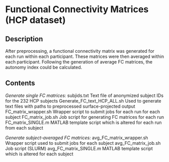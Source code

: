 # Functional Connectivity Matrices (HCP dataset)

## Description
After preprocessing, a functional connectivity matrix was generated for each run within each participant. These matrices were then averaged within each participant. Following the generation of average FC matrices, the autonomy index could be calculated.

## Contents
*Generate single FC matrices:* subjids.txt Text file of anonymized subject IDs for the 232 HCP subjects Generate_FC_text_HCP_ALL.sh Used to generate text files with paths to preprocessed surface-projected output FC_matrix_wrapper.sh Wrapper script to submit jobs for each run for each subject FC_matrix_job.sh Job script for generating FC matrices for each run FC_matrix_SINGLE.m MATLAB template script which is altered for each run from each subject

*Generate subject-averaged FC matrices:* avg_FC_matrix_wrapper.sh Wrapper script used to submit jobs for each subject avg_FC_matrix_job.sh Job script (SLURM) avg_FC_matrix_SINGLE.m MATLAB template script which is altered for each subject
